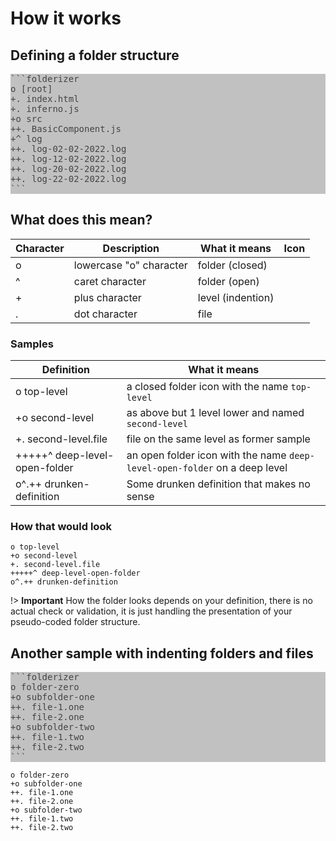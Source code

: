 # How it works

## Defining a folder structure

<div style="background-color:#c1c1c1;color:#444;border-radius:0;">
<pre>
```folderizer
o [root]
+. index.html
+. inferno.js
+o src
++. BasicComponent.js
+^ log
++. log-02-02-2022.log
++. log-12-02-2022.log
++. log-20-02-2022.log
++. log-22-02-2022.log
``` 
</pre>  
</div>

## What does this mean?

| Character | Description | What it means | Icon |
| --------- | ----------- | ----------- | ---- |
| o         | lowercase "o" character | folder (closed) | <i class="icon icon-folder"></i> |
| ^         | caret character         | folder (open) |  <i class="icon icon-folder-open"></i> |  
| +         | plus character          | level (indention) |  |
| .         | dot character           | file          |  <i class="icon icon-file"></i> |  

### Samples

| Definition | What it means |
| --------- | ----------- | 
| o top-level | a closed folder icon with the name `top-level` |
| +o second-level | as above but 1 level lower and named `second-level` |
| +. second-level.file | file on the same level as former sample |
| +++++^ deep-level-open-folder | an open folder icon with the name `deep-level-open-folder` on a deep level |
| o^.++ drunken-definition | Some drunken definition that makes no sense |

### How that would look

```folderizer
o top-level
+o second-level
+. second-level.file
+++++^ deep-level-open-folder 
o^.++ drunken-definition
```

!> **Important** How the folder looks depends on your definition, there is no actual check or validation, it is just handling the presentation of your pseudo-coded folder structure.

## Another sample with indenting folders and files

<div style="background-color:#c1c1c1;color:#444;border-radius:0;">
<pre>
```folderizer
o folder-zero
+o subfolder-one
++. file-1.one
++. file-2.one
+o subfolder-two
++. file-1.two
++. file-2.two
``` 
</pre>  
</div>

```folderizer
o folder-zero
+o subfolder-one
++. file-1.one
++. file-2.one
+o subfolder-two
++. file-1.two
++. file-2.two
``` 